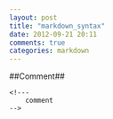 ```yaml
---
layout: post
title: "markdown_syntax"
date: 2012-09-21 20:11
comments: true
categories: markdown
---
```


##Comment##

	<!---
		comment
	-->
